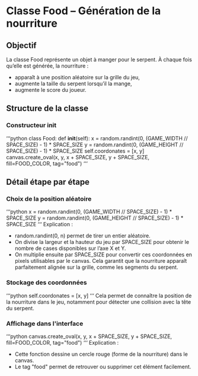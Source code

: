 # Classe Food – Génération de la nourriture
## Objectif

La classe Food représente un objet à manger pour le serpent.
À chaque fois qu’elle est générée, la nourriture :
- apparaît à une position aléatoire sur la grille du jeu,
- augmente la taille du serpent lorsqu’il la mange,
- augmente le score du joueur.

## Structure de la classe
### Constructeur __init__
‘‘‘python
class Food:
    def __init__(self):
        x = random.randint(0, (GAME_WIDTH // SPACE_SIZE) - 1) * SPACE_SIZE
        y = random.randint(0, (GAME_HEIGHT // SPACE_SIZE) - 1) * SPACE_SIZE
        self.coordonates = [x, y]
        canvas.create_oval(x, y, x + SPACE_SIZE, y + SPACE_SIZE, fill=FOOD_COLOR, tag="food")
‘‘‘
## Détail étape par étape
### Choix de la position aléatoire
‘‘‘python
x = random.randint(0, (GAME_WIDTH // SPACE_SIZE) - 1) * SPACE_SIZE
y = random.randint(0, (GAME_HEIGHT // SPACE_SIZE) - 1) * SPACE_SIZE
‘‘‘
Explication :

- random.randint(0, n) permet de tirer un entier aléatoire.
- On divise la largeur et la hauteur du jeu par SPACE_SIZE pour obtenir le nombre de cases disponibles sur l’axe X et Y.
- On multiplie ensuite par SPACE_SIZE pour convertir ces coordonnées en pixels utilisables par le canvas.
Cela garantit que la nourriture apparaît parfaitement alignée sur la grille, comme les segments du serpent.
### Stockage des coordonnées
‘‘‘python
self.coordonates = [x, y]
‘‘‘
Cela permet de connaître la position de la nourriture dans le jeu, notamment pour détecter une collision avec la tête du serpent.
### Affichage dans l'interface
‘‘‘python
canvas.create_oval(x, y, x + SPACE_SIZE, y + SPACE_SIZE, fill=FOOD_COLOR, tag="food")
‘‘‘
Explication :
- Cette fonction dessine un cercle rouge (forme de la nourriture) dans le canvas.
- Le tag "food" permet de retrouver ou supprimer cet élément facilement.